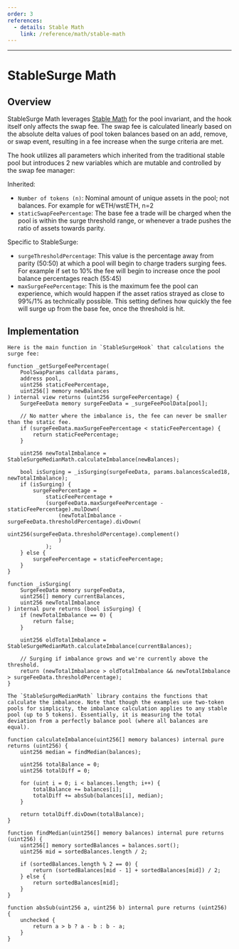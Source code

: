 ```yaml
---
order: 3
references:
  - details: Stable Math
    link: /reference/math/stable-math
---
```

---

# StableSurge Math

## Overview

StableSurge Math leverages [Stable Math](./stable-math.md) for the pool invariant, and the hook itself only affects the swap fee. The swap fee is calculated linearly based on the absolute delta values of pool token balances based on an add, remove, or swap event, resulting in a fee increase when the surge criteria are met.

The hook utilizes all parameters which inherited from the traditional stable pool but introduces 2 new variables which are mutable and controlled by the swap fee manager:

Inherited: 
- `Number of tokens (n)`: Nominal amount of unique assets in the pool; not balances. For example for wETH/wstETH, n=2
- `staticSwapFeePercentage`: The base fee a trade will be charged when the pool is within the surge threshold range, or whenever a trade pushes the ratio of assets towards parity.

Specific to StableSurge:
- `surgeThresholdPercentage`: This value is the percentage away from parity (50:50) at which a pool will begin to charge traders surging fees. For example if set to 10% the fee will begin to increase once the pool balance percentages reach (55:45)
- `maxSurgeFeePercentage`: This is the maximum fee the pool can experience, which would happen if the asset ratios strayed as close to 99%/1% as technically possible. This setting defines how quickly the fee will surge up from the base fee, once the threshold is hit.

## Implementation

```solidity
Here is the main function in `StableSurgeHook` that calculations the surge fee:

function _getSurgeFeePercentage(
    PoolSwapParams calldata params,
    address pool,
    uint256 staticFeePercentage,
    uint256[] memory newBalances
) internal view returns (uint256 surgeFeePercentage) {
    SurgeFeeData memory surgeFeeData = _surgeFeePoolData[pool];
   
    // No matter where the imbalance is, the fee can never be smaller than the static fee.
    if (surgeFeeData.maxSurgeFeePercentage < staticFeePercentage) {
        return staticFeePercentage;
    }

    uint256 newTotalImbalance = StableSurgeMedianMath.calculateImbalance(newBalances);

    bool isSurging = _isSurging(surgeFeeData, params.balancesScaled18, newTotalImbalance);
    if (isSurging) {
        surgeFeePercentage =
            staticFeePercentage +
            (surgeFeeData.maxSurgeFeePercentage - staticFeePercentage).mulDown(
                (newTotalImbalance - surgeFeeData.thresholdPercentage).divDown(
                    uint256(surgeFeeData.thresholdPercentage).complement()
                )
            );
    } else {
        surgeFeePercentage = staticFeePercentage;
    }
}

function _isSurging(
    SurgeFeeData memory surgeFeeData,
    uint256[] memory currentBalances,
    uint256 newTotalImbalance
) internal pure returns (bool isSurging) {
    if (newTotalImbalance == 0) {
        return false;
    }

    uint256 oldTotalImbalance = StableSurgeMedianMath.calculateImbalance(currentBalances);

    // Surging if imbalance grows and we're currently above the threshold.
    return (newTotalImbalance > oldTotalImbalance && newTotalImbalance > surgeFeeData.thresholdPercentage);
}

The `StableSurgeMedianMath` library contains the functions that calculate the imbalance. Note that though the examples use two-token pools for simplicity, the imbalance calculation applies to any stable pool (up to 5 tokens). Essentially, it is measuring the total deviation from a perfectly balance pool (where all balances are equal).

function calculateImbalance(uint256[] memory balances) internal pure returns (uint256) {
    uint256 median = findMedian(balances);

    uint256 totalBalance = 0;
    uint256 totalDiff = 0;

    for (uint i = 0; i < balances.length; i++) {
        totalBalance += balances[i];
        totalDiff += absSub(balances[i], median);
    }

    return totalDiff.divDown(totalBalance);
}

function findMedian(uint256[] memory balances) internal pure returns (uint256) {
    uint256[] memory sortedBalances = balances.sort();
    uint256 mid = sortedBalances.length / 2;

    if (sortedBalances.length % 2 == 0) {
        return (sortedBalances[mid - 1] + sortedBalances[mid]) / 2;
    } else {
        return sortedBalances[mid];
    }
}

function absSub(uint256 a, uint256 b) internal pure returns (uint256) {
    unchecked {
        return a > b ? a - b : b - a;
    }
}
```